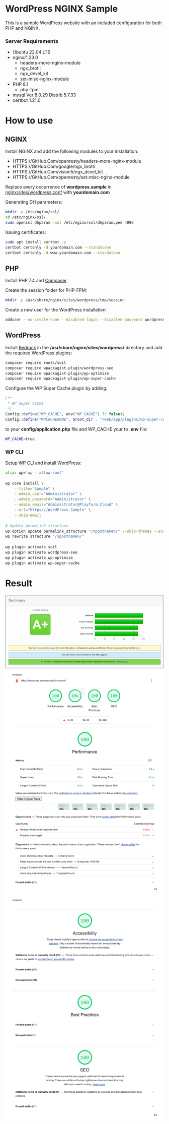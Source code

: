 # WordPress NGINX Sample

This is a sample WordPress website with an included configuration for both PHP
and NGINX.

### Server Requirements

-   Ubuntu 22.04 LTS
-   nginx/1.23.0
    -   headers-more-nginx-module
    -   ngx_brotli
    -   ngx_devel_kit
    -   set-misc-nginx-module
-   PHP 8.1
    -   php-fpm
-   mysql Ver 8.0.29 Distrib 5.7.33
-   certbot 1.21.0

# How to use

## NGINX

Install NGINX and add the following modules to your installation:

-   HTTPS://GitHub.Com/openresty/headers-more-nginx-module
-   HTTPS://GitHub.Com/google/ngx_brotli
-   HTTPS://GitHub.Com/vision5/ngx_devel_kit
-   HTTPS://GitHub.Com/openresty/set-misc-nginx-module

Replace every occurrence of **wordpress.sample** in
[nginx/sites/wordpress.conf](nginx/sites/wordpress.conf) with **yourdomain.com**

Generating DH parameters:

```bash
mkdir -p /etc/nginx/ssl/
cd /etc/nginx/ssl/
sudo openssl dhparam -out /etc/nginx/ssl/dhparam.pem 4096
```

Issuing certificates:

```bash
sudo apt install certbot -y
certbot certonly -d yourdomain.com --standalone
certbot certonly -d www.yourdomain.com --standalone
```

## PHP

Install PHP 7.4 and [Composer](https://getcomposer.org/).

Create the session folder for PHP-FPM:

```bash
mkdir -p /usr/share/nginx/sites/wordpress/tmp/session
```

Create a new user for the WordPress installation:

```bash
adduser --no-create-home --disabled-login --disabled-password wordpress
```

## WordPress

Install [Bedrock](https://roots.io/bedrock/) in the
**/usr/share/nginx/sites/wordpress/** directory and add the required WordPress
plugins:

```sh
composer require roots/soil
composer require wpackagist-plugin/wordpress-seo
composer require wpackagist-plugin/wp-optimize
composer require wpackagist-plugin/wp-super-cache
```

Configure the WP Super Cache plugin by adding:

```php
/**
 * WP Super Cache
 */
Config::define("WP_CACHE", env("WP_CACHE") ?: false);
Config::define("WPCACHEHOME", $root_dir . "/web/app/plugins/wp-super-cache/");
```

to your **config/application.php** file and WP_CACHE your to **.env** file:

```bash
WP_CACHE=true
```

### WP CLI

Setup [WP CLI](https://wp-cli.org/) and install WordPress:

```bash
alias wp='wp --allow-root'

wp core install \
	--title="Sample" \
	--admin_user="Administrator" \
	--admin_password="Administrator" \
	--admin_email="Administrator@Playform.Cloud" \
	--url="https://WordPress.Sample" \
	--skip-email

# Update permalink structure.
wp option update permalink_structure "/%postname%/" --skip-themes --skip-plugins
wp rewrite structure "/%postname%/"

wp plugin activate soil
wp plugin activate wordpress-seo
wp plugin activate wp-optimize
wp plugin activate wp-super-cache
```

# Result

![SSL Labs test](summary-ssl.png) ![PageSpeed report](summary-pagespeed-1.png)
![PageSpeed report](summary-pagespeed-2.png)

